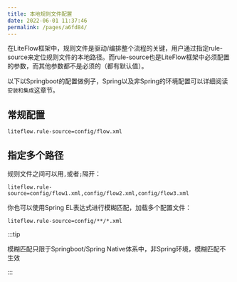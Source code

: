 ```yaml
---
title: 本地规则文件配置
date: 2022-06-01 11:37:46
permalink: /pages/a6fd84/
---
```


在LiteFlow框架中，规则文件是驱动/编排整个流程的关键，用户通过指定rule-source来定位规则文件的本地路径。而rule-source也是LiteFlow框架中必须配置的参数，而其他参数都不是必须的（都有默认值）。

以下以Springboot的配置做例子，Spring以及非Spring的环境配置可以详细阅读`安装和集成`这章节。



## 常规配置

```properties
liteflow.rule-source=config/flow.xml
```




## 指定多个路径

规则文件之间可以用`,`或者`;`隔开：

```properties
liteflow.rule-source=config/flow1.xml,config/flow2.xml,config/flow3.xml
```

你也可以使用Spring EL表达式进行模糊匹配，加载多个配置文件：

```properties
liteflow.rule-source=config/**/*.xml
```

:::tip

模糊匹配只限于Springboot/Spring Native体系中，非Spring环境，模糊匹配不生效

:::